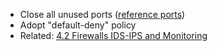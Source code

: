 - Close all unused ports ([reference ports](../6%20Top%2025%20Ports%20-%20Detailed%20Explanations%20and%20Best%20Practices))  
- Adopt "default-deny" policy
- Related: [4.2 Firewalls IDS-IPS and Monitoring](4.2%20Firewalls%20IDS-IPS%20and%20Monitoring.md)